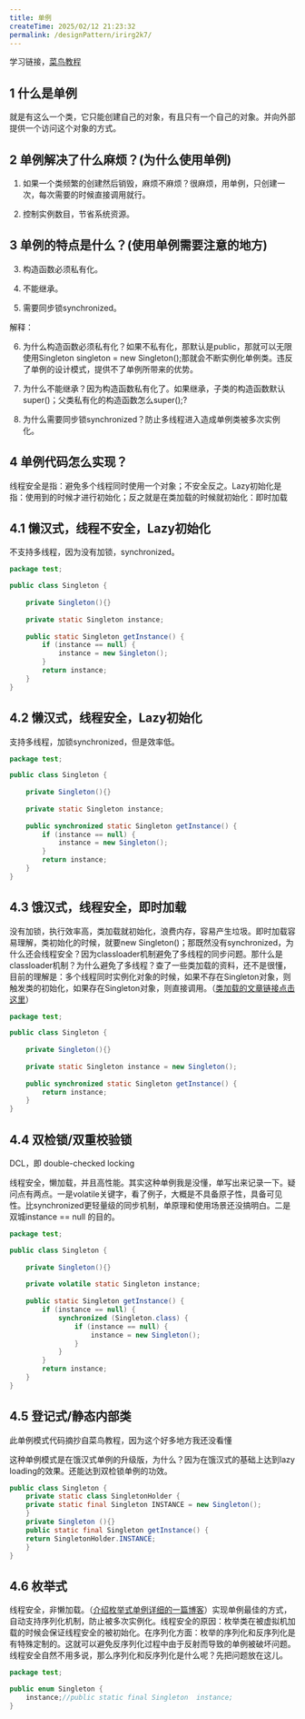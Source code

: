 ```yaml
---
title: 单例
createTime: 2025/02/12 21:23:32
permalink: /designPattern/irirg2k7/
---
```

学习链接，[菜鸟教程](http://www.runoob.com/design-pattern/singleton-pattern.html)

## 1 什么是单例

就是有这么一个类，它只能创建自己的对象，有且只有一个自己的对象。并向外部提供一个访问这个对象的方式。

## 2 单例解决了什么麻烦？(为什么使用单例)

1. 如果一个类频繁的创建然后销毁，麻烦不麻烦？很麻烦，用单例，只创建一次，每次需要的时候直接调用就行。

2. 控制实例数目，节省系统资源。

## 3 单例的特点是什么？(使用单例需要注意的地方)

3. 构造函数必须私有化。

4. 不能继承。

5. 需要同步锁synchronized。

解释：

6. 为什么构造函数必须私有化？如果不私有化，那默认是public，那就可以无限使用Singleton singleton = new Singleton();那就会不断实例化单例类。违反了单例的设计模式，提供不了单例所带来的优势。

7. 为什么不能继承？因为构造函数私有化了。如果继承，子类的构造函数默认super()；父类私有化的构造函数怎么super();?

8. 为什么需要同步锁synchronized？防止多线程进入造成单例类被多次实例化。

## 4 单例代码怎么实现？

线程安全是指：避免多个线程同时使用一个对象；不安全反之。Lazy初始化是指：使用到的时候才进行初始化；反之就是在类加载的时候就初始化：即时加载

## 4.1 懒汉式，线程不安全，Lazy初始化

不支持多线程，因为没有加锁，synchronized。

```Java
package test;

public class Singleton {
	
	private Singleton(){}
	
	private static Singleton instance;
	
	public static Singleton getInstance() {
		if (instance == null) {
			instance = new Singleton();
		}
		return instance;
	}
}
```


## 4.2 懒汉式，线程安全，Lazy初始化

支持多线程，加锁synchronized，但是效率低。

```Java
package test;

public class Singleton {
	
	private Singleton(){}
	
	private static Singleton instance;
		
	public synchronized static Singleton getInstance() {
		if (instance == null) {
			instance = new Singleton();
		}
		return instance;
	}
}
```


## 4.3 饿汉式，线程安全，即时加载

没有加锁，执行效率高，类加载就初始化，浪费内存，容易产生垃圾。即时加载容易理解，类初始化的时候，就要new Singleton()；那既然没有synchronized，为什么还会线程安全？因为classloader机制避免了多线程的同步问题。那什么是classloader机制？为什么避免了多线程？查了一些类加载的资料，还不是很懂，目前的理解是：多个线程同时实例化对象的时候，如果不存在Singleton对象，则触发类的初始化，如果存在Singleton对象，则直接调用。（[类加载的文章链接点击这里](https://www.tuicool.com/articles/QZnENv)）

```Java
package test;

public class Singleton {
	
	private Singleton(){}
	
	private static Singleton instance = new Singleton();
		
	public synchronized static Singleton getInstance() {
		return instance;
	}
}
```


## 4.4 双检锁/双重校验锁

DCL，即 double-checked locking

线程安全，懒加载，并且高性能。其实这种单例我是没懂，单写出来记录一下。疑问点有两点。一是volatile关键字，看了例子，大概是不具备原子性，具备可见性。比synchronized更轻量级的同步机制，单原理和使用场景还没搞明白。二是双城instance == null 的目的。

```Java
package test;

public class Singleton {
	
	private Singleton(){}
	
	private volatile static Singleton instance;
		
	public static Singleton getInstance() {
		if (instance == null) {
			synchronized (Singleton.class) {
				if (instance == null) {
					instance = new Singleton();
				}
			}
		}
		return instance;
	}
}
```


## 4.5 登记式/静态内部类

此单例模式代码摘抄自菜鸟教程，因为这个好多地方我还没看懂

这种单例模式是在饿汉式单例的升级版，为什么？因为在饿汉式的基础上达到lazy loading的效果。还能达到双检锁单例的功效。

```Java
public class Singleton {  
    private static class SingletonHolder {  
    private static final Singleton INSTANCE = new Singleton();  
    }  
    private Singleton (){}  
    public static final Singleton getInstance() {  
    return SingletonHolder.INSTANCE;  
    }  
}
```


## 4.6 枚举式

线程安全，非懒加载。（[介绍枚举式单例详细的一篇博客](https://www.cnblogs.com/ldq2016/p/6627542.html)）实现单例最佳的方式，自动支持序列化机制，防止被多次实例化。线程安全的原因：枚举类在被虚拟机加载的时候会保证线程安全的被初始化。在序列化方面：枚举的序列化和反序列化是有特殊定制的。这就可以避免反序列化过程中由于反射而导致的单例被破坏问题。线程安全自然不用多说，那么序列化和反序列化是什么呢？先把问题放在这儿。

```Java
package test;

public enum Singleton {
	instance;//public static final Singleton  instance;
}
```




